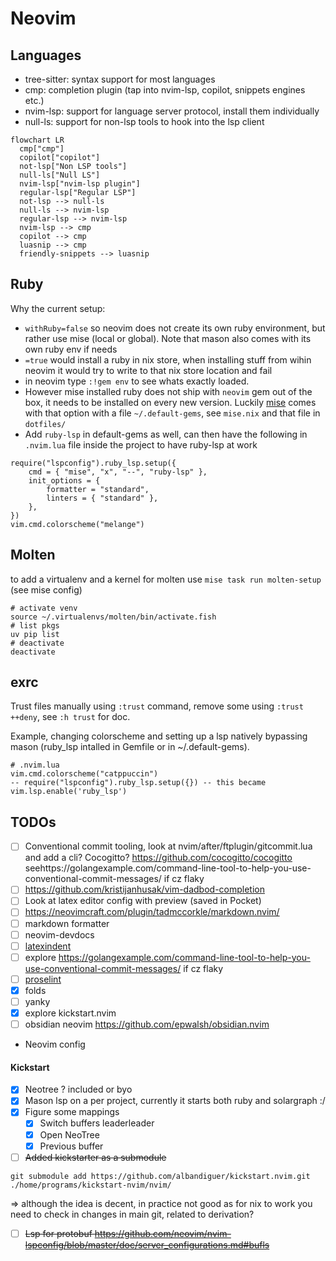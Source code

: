 # Neovim

## Languages 
- tree-sitter: syntax support for most languages
- cmp: completion plugin (tap into nvim-lsp, copilot, snippets engines etc.)
- nvim-lsp: support for language server protocol, install them individually
- null-ls: support for non-lsp tools to hook into the lsp client 
```mermaid
flowchart LR
  cmp["cmp"]
  copilot["copilot"]
  not-lsp["Non LSP tools"]
  null-ls["Null LS"]
  nvim-lsp["nvim-lsp plugin"]
  regular-lsp["Regular LSP"]
  not-lsp --> null-ls
  null-ls --> nvim-lsp
  regular-lsp --> nvim-lsp
  nvim-lsp --> cmp
  copilot --> cmp
  luasnip --> cmp
  friendly-snippets --> luasnip
```

## Ruby

Why the current setup:

- `withRuby=false` so neovim does not create its own ruby environment, but rather use mise (local or global). Note that mason also comes with its own ruby env if needs
- `=true` would install a ruby in nix store, when installing stuff from wihin neovim it would try to write to that nix store location and fail
- in neovim type `:!gem env` to see whats exactly loaded. 
- However mise installed ruby does not ship with `neovim` gem out of the box, it needs to be installed on every new version. Luckily [mise]() comes with that option with a file `~/.default-gems`, see `mise.nix` and that file in `dotfiles/`
- Add `ruby-lsp` in default-gems as well, can then have the following in `.nvim.lua` file inside the project to have ruby-lsp at work
```
require("lspconfig").ruby_lsp.setup({
	cmd = { "mise", "x", "--", "ruby-lsp" },
	init_options = {
		formatter = "standard",
		linters = { "standard" },
	},
})
vim.cmd.colorscheme("melange")
```


## Molten
to add a virtualenv and a kernel for molten use `mise task run molten-setup` (see mise config)

```fish
# activate venv
source ~/.virtualenvs/molten/bin/activate.fish
# list pkgs
uv pip list
# deactivate
deactivate
```


## exrc

Trust files manually using `:trust` command, remove some using `:trust ++deny`,
see `:h trust` for doc.

Example, changing colorscheme and setting up a lsp natively bypassing mason
(ruby_lsp intalled in Gemfile or in ~/.default-gems).
```
# .nvim.lua
vim.cmd.colorscheme("catppuccin")
-- require("lspconfig").ruby_lsp.setup({}) -- this became
vim.lsp.enable('ruby_lsp')
```


## TODOs
- [ ] Conventional commit tooling, look at nvim/after/ftplugin/gitcommit.lua and add a cli? Cocogitto? https://github.com/cocogitto/cocogitto seehttps://golangexample.com/command-line-tool-to-help-you-use-conventional-commit-messages/ if cz flaky
- [ ] https://github.com/kristijanhusak/vim-dadbod-completion
- [ ] Look at latex editor config with preview (saved in Pocket)
- [ ] https://neovimcraft.com/plugin/tadmccorkle/markdown.nvim/
- [ ] markdown formatter
- [ ] neovim-devdocs
- [ ] [latexindent](https://tex.stackexchange.com/questions/390433/how-can-i-install-latexindent-on-macos)
- [ ] explore https://golangexample.com/command-line-tool-to-help-you-use-conventional-commit-messages/ if cz flaky
- [ ] [proselint]()
- [x] folds
- [ ] yanky
- [x] explore kickstart.nvim 
- [ ] obsidian neovim https://github.com/epwalsh/obsidian.nvim
- Neovim config

#### Kickstart
- [x] Neotree ? included or byo
- [x] Mason lsp on a per project, currently it starts both ruby and solargraph :/
- [x] Figure some mappings 
  - [x] Switch buffers leaderleader
  - [x] Open NeoTree
  - [x] Previous buffer
- [ ] ~~Added kickstarter as a submodule~~
```shell
git submodule add https://github.com/albandiguer/kickstart.nvim.git ./home/programs/kickstart-nvim/nvim/
```
=> although the idea is decent, in practice not good as for nix to work you need to check in changes in main git, related to derivation?
- [ ] ~~Lsp for protobuf https://github.com/neovim/nvim-lspconfig/blob/master/doc/server_configurations.md#bufls~~
